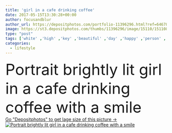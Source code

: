 ```yaml
---
title: 'girl in a cafe drinking coffee'
date: 2017-05-15T13:30:28+00:00
author: focusandblur
author_url: https://depositphotos.com/portfolio-11396296.html?ref=64678756
image: https://st3.depositphotos.com/thumbs/11396296/image/15110/151108554/api_thumb_450.jpg?forcejpeg=true
type: "post"
tags: ['white' ,'high' ,'key' ,'beautiful' ,'day' ,'happy' ,'person' ,'shop' ,'love' ,'girl' ,'female' ,'young' ,'outdoors' ,'model' ,'cheerful' ,'morning' ,'portrait' ,'cute' ,'caucasian' ,'smile' ,'tea' ,'cup' ,'sweet' ,'breakfast' ,'brunette' ,'coffee' ,'drink' ,'eyes' ,'pretty' ,'city' ,'urban' ,'hot' ,'home' ,'beverage' ,'cafe' ,'mug' ,'woman' ,'lifestyle' ,'indoors' ,'closed' ,'attractive' ,'drinking' ,'enjoy' ,'positive' ,'smelling' ,'looking at camera' ,'one person' ,'high key' ]
categories: 
  - lifestyle
---
```

<div aling="center">
            <font size="60"> Portrait brightly lit girl in a cafe drinking coffee with a smile</font>   
</div>
<div>
    <a href='https://st3.depositphotos.com/thumbs/11396296/image/15110/151108554/api_thumb_450.jpg?forcejpeg=true?ref=64678756' target=_blank > Go "Depositphotos" to get lage size of this picture ->
        <img href='https://st3.depositphotos.com/thumbs/11396296/image/15110/151108554/api_thumb_450.jpg?forcejpeg=true?ref=64678756' src='https://st3.depositphotos.com/11396296/15110/i/950/depositphotos_151108554-stock-photo-girl-in-a-cafe-drinking.jpg?forcejpeg=true' alt='Portrait brightly lit girl in a cafe drinking coffee with a smile' >
    </a>
</div>
